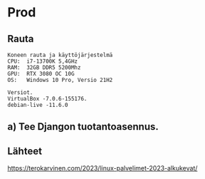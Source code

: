 # Prod

## Rauta

    Koneen rauta ja käyttöjärjestelmä
    CPU:  i7-13700K 5,4GHz
    RAM:  32GB DDR5 5200Mhz
    GPU:  RTX 3080 OC 10G
    OS:   Windows 10 Pro, Versio 21H2
    
    Versiot. 
    VirtualBox -7.0.6-155176.
    debian-live -11.6.0
    

## a) Tee Djangon tuotantoasennus.



## Lähteet

https://terokarvinen.com/2023/linux-palvelimet-2023-alkukevat/
